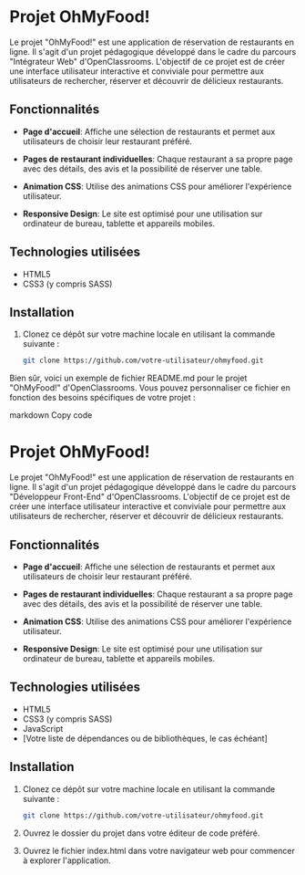 # Projet OhMyFood!

Le projet "OhMyFood!" est une application de réservation de restaurants en ligne. Il s'agit d'un projet pédagogique développé dans le cadre du parcours "Intégrateur Web" d'OpenClassrooms. L'objectif de ce projet est de créer une interface utilisateur interactive et conviviale pour permettre aux utilisateurs de rechercher, réserver et découvrir de délicieux restaurants.

## Fonctionnalités

- **Page d'accueil**: Affiche une sélection de restaurants et permet aux utilisateurs de choisir leur restaurant préféré.

- **Pages de restaurant individuelles**: Chaque restaurant a sa propre page avec des détails, des avis et la possibilité de réserver une table.

- **Animation CSS**: Utilise des animations CSS pour améliorer l'expérience utilisateur.

- **Responsive Design**: Le site est optimisé pour une utilisation sur ordinateur de bureau, tablette et appareils mobiles.

## Technologies utilisées

- HTML5
- CSS3 (y compris SASS)

## Installation

1. Clonez ce dépôt sur votre machine locale en utilisant la commande suivante :

   ```bash
   git clone https://github.com/votre-utilisateur/ohmyfood.git

Bien sûr, voici un exemple de fichier README.md pour le projet "OhMyFood!" d'OpenClassrooms. Vous pouvez personnaliser ce fichier en fonction des besoins spécifiques de votre projet :

markdown
Copy code
# Projet OhMyFood!

Le projet "OhMyFood!" est une application de réservation de restaurants en ligne. Il s'agit d'un projet pédagogique développé dans le cadre du parcours "Développeur Front-End" d'OpenClassrooms. L'objectif de ce projet est de créer une interface utilisateur interactive et conviviale pour permettre aux utilisateurs de rechercher, réserver et découvrir de délicieux restaurants.

## Fonctionnalités

- **Page d'accueil**: Affiche une sélection de restaurants et permet aux utilisateurs de choisir leur restaurant préféré.

- **Pages de restaurant individuelles**: Chaque restaurant a sa propre page avec des détails, des avis et la possibilité de réserver une table.

- **Animation CSS**: Utilise des animations CSS pour améliorer l'expérience utilisateur.

- **Responsive Design**: Le site est optimisé pour une utilisation sur ordinateur de bureau, tablette et appareils mobiles.

## Technologies utilisées

- HTML5
- CSS3 (y compris SASS)
- JavaScript
- [Votre liste de dépendances ou de bibliothèques, le cas échéant]

## Installation

1. Clonez ce dépôt sur votre machine locale en utilisant la commande suivante :

   ```bash
   git clone https://github.com/votre-utilisateur/ohmyfood.git
2. Ouvrez le dossier du projet dans votre éditeur de code préféré.

3. Ouvrez le fichier index.html dans votre navigateur web pour commencer à explorer l'application.
